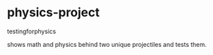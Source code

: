 # physics-project
 testingforphysics

shows math and physics behind two unique projectiles and tests them.
